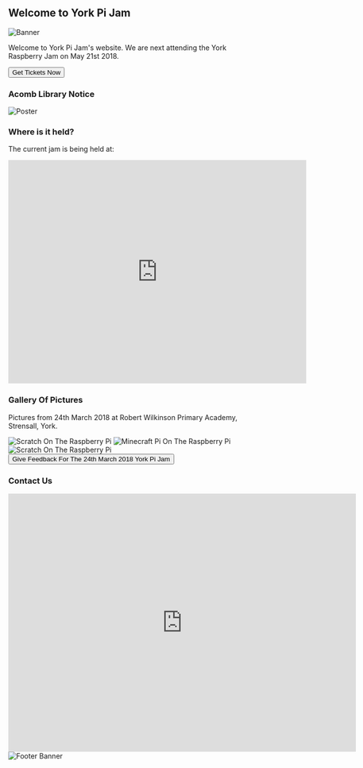 <title>York Pi Jam</title>
<link rel="icon" href="Untitled design (1).png">

## Welcome to York Pi Jam

<img src="EventBrite-Banner- (2160x1080px)-No-Location-1.png" alt="Banner">

Welcome to York Pi Jam's website. We are next attending the York Raspberry Jam on May 21st 2018. 
<form action="https://www.eventbrite.co.uk/e/york-raspberry-jam-tickets-44586926698?aff=es2">
    <input type="submit" value="Get Tickets Now" />
</form>

### Acomb Library Notice

<img src="unnamed.jpg" alt="Poster">

### Where is it held?

The current jam is being held at:
<iframe src="https://www.google.com/maps/embed?pb=!1m18!1m12!1m3!1d2347.762959263335!2d-1.1314846844083217!3d53.95371798011078!2m3!1f0!2f0!3f0!3m2!1i1024!2i768!4f13.1!3m3!1m2!1s0x4879312f4b6ea0ad%3A0x75c4f02e2b136e55!2sAcomb+Explore+Library!5e0!3m2!1sen!2suk!4v1525604261578" width="600" height="450" frameborder="0" style="border:0" allowfullscreen></iframe>

### Gallery Of Pictures

Pictures from 24th March 2018 at Robert Wilkinson Primary Academy, Strensall, York.

<img src="IMG_0408.jpg" alt="Scratch On The Raspberry Pi">

<img src="IMG_0414.jpg" alt="Minecraft Pi On The Raspberry Pi">

<img src="IMG_0415.jpg" alt="Scratch On The Raspberry Pi">

<form action="https://goo.gl/forms/BHLbynPEzLVsxiLe2">
    <input type="submit" value="Give Feedback For The 24th March 2018 York Pi Jam" />
</form>

### Contact Us

<iframe src="https://docs.google.com/forms/d/e/1FAIpQLSfo7U9NmBaaOnHz05FBf3H4nNUU5vvpAkWvmCkeV4Zzc8lnoA/viewform?embedded=true" width="700" height="520" frameborder="0" marginheight="0" marginwidth="0">Loading...</iframe>

<img src="Untitled design (2).png" alt="Footer Banner">
